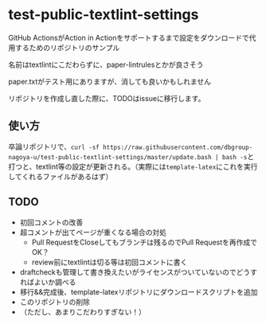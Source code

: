 # test-public-textlint-settings
GitHub ActionsがAction in Actionをサポートするまで設定をダウンロードで代用するためのリポジトリのサンプル

名前はtextlintにこだわらずに、paper-lintrulesとかが良さそう

paper.txtがテスト用にありますが、消しても良いかもしれません

リポジトリを作成し直した際に、TODOはissueに移行します。

## 使い方
卒論リポジトリで、`curl -sf https://raw.githubusercontent.com/dbgroup-nagoya-u/test-public-textlint-settings/master/update.bash | bash -s`と打つと、textlint等の設定が更新される。（実際には`template-latex`にこれを実行してくれるファイルがあるはず）

## TODO
- 初回コメントの改善
- 超コメントが出てページが重くなる場合の対処
  - Pull RequestをCloseしてもブランチは残るのでPull Requestを再作成でOK？
  - review前にtextlintは切る等は初回コメントに書く
- draftcheckも管理して書き換えたいがライセンスがついていないのでどうすればよいか調べる
- 移行&&完成後、template-latexリポジトリにダウンロードスクリプトを追加
- このリポジトリの削除
- （ただし、あまりこだわりすぎない！）
